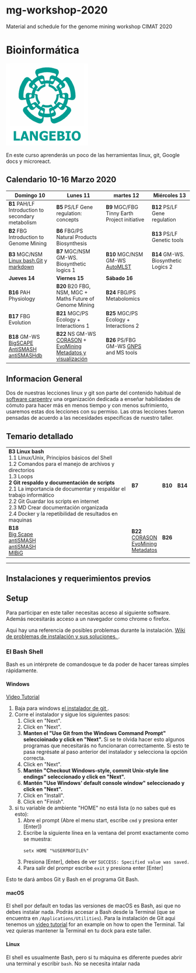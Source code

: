 # mg-workshop-2020
Material and schedule for the genome mining workshop CIMAT 2020  
# Bioinformática  
![langebio](imagenes/langebio.png)  

En este curso aprenderás un poco de las herramientas linux, git, Google docs y microreact.  



## Calendario 10-16 Marzo 2020 

|       Domingo 10              |        Lunes 11             |      martes 12              |      Miércoles 13           |
--------------------------------|-----------------------------|-----------------------------|-----------------------------|
__B1__	PAH/LF	Introduction to secondary metabolism | __B5__	PS/LF	Gene regulation: concepts | __B9__	MGC/FBG	Tinny Earth Project initiative     | __B12__	PS/LF	Gene regulation|   
__B2__	FBG	Introduction to Genome Mining  |    __B6__	FBG/PS	Natural Products Biosynthesis     |    | __B13__	PS/LF	Genetic tools|  
__B3__ MGC/NSM [Linux bash](https://swcarpentry.github.io/shell-novice-es/),[Git](paginas/git/sesion3.md) y [markdown](https://guides.github.com/pdfs/markdown-cheatsheet-online.pdf)  |__B7__	MGC/NSM	GM-WS. Biosynthetic logics 1|__B10__	MGC/NSM GM-WS [AutoMLST](https://automlst.ziemertlab.com/) |__B14__		GM-WS. Biosynthetic Logics 2|   
__Jueves 14__      | __Viernes 15__| __Sábado 16__       | 
__B16__	PAH	Physiology     |__B20__ B20	FBG, NSM, MGC + Maths	Future of Genome Mining| __B24__ FBG/PS	Metabolomics|  
__B17__  	FBG	Evolution     | __B21__	MGC/PS	Ecology + Interactions 1| __B25__ 	MGC/PS	Ecology + Interactions 2 |  
__B18__ GM-WS [BigSCAPE](https://bigscape-corason.secondarymetabolites.org/) [AntiSMASH](https://antismash.secondarymetabolites.org/#!/start) [antiSMASHdb](https://antismash-db.secondarymetabolites.org/#!/start) |  __B22__ NS GM-WS [CORASON](https://bigscape-corason.secondarymetabolites.org/) + [EvoMining](https://github.com/nselem/evomining) [Metadatos y visualización](paginas/genomica/genomica.md)| __B26__ PS/FBG GM-WS [GNPS](https://gnps.ucsd.edu/ProteoSAFe/static/gnps-splash.jsp) and MS tools   | 
  
## Informacion General  
 Dos de nuestras lecciones linux y git son parte del contenido habitual de [software carpentry](https://software-carpentry.org/) una organización dedicada a enseñar habilidades de cómuto para hacer más en menos tiempo y con menos sufrimiento, usaremos estas dos lecciones con su permiso. Las otras lecciones fueron pensadas de acuerdo a las necesidades específicas de nuestro taller.   

## Temario detallado  
<table> <tr><td> <b> B3 Linux bash </b> <br>
1.1 Linux/Unix, Principios básicos del Shell  <br>
1.2 Comandos para el manejo de archivos y directorios   <br>
1.3 Loops   <br> 
<b> 2 Git respaldo y documentación de scripts </b> <br>
2.1 La importancia de documentar y respaldar el trabajo informático <br>
2.2 Git Guardar los scripts en internet <br>
2.3 MD Crear documentación organizada <br>
2.4 Docker y la repetibilidad de resultados en maquinas <br> </td>
    <td> <b> B7  </b>  <br></td>
    <td> <b> B10 </b> <br></td>
    <td> <b> B14 </b> <br></td>
    </tr>    
  <tr>
    <td> <b>B18</b><br>
      <a href="https://bigscape-corason.secondarymetabolites.org/">Big Scape </a><br>
      <a href="https://antismash.secondarymetabolites.org/#!/start"> antiSMASH </a> <br>
      <a href="https://antismash.secondarymetabolites.org/#!/start"> antiSMASH </a> <br>
   <a href="https://mibig.secondarymetabolites.org/">MIBiG</a> <br>   </td>
    <td> <b>B22  </b><br>
      <a href="https://bigscape-corason.secondarymetabolites.org/"> CORASON </a><br>
      <a href="https://github.com/nselem/evomining"> EvoMining </a> <br>
      <a href="paginas/genomica.md"> Metadatos </a><br>
    </td>
    <td> <b>B26 </b> <br>
      <a href="https://gnps.ucsd.edu/ProteoSAFe/static/gnps-splash.jsp" GNPS </a> <br></td>
    <td> <b> </b> </td>
    </tr> </table>    
       
____________
## Instalaciones y requerimientos previos  
<h2 id="setup">Setup</h2>  

<p>
  Para participar en este taller necesitas acceso al siguiente software. Además necesitarás acceso a un navegador como chrome o firefox.   
  </p>
<p>
  Aqui hay una referencia de posibles problemas durante la instalación.  
  <a href = "{{site.swc_github}}/workshop-template/wiki/Configuration-Problems-and-Solutions">Wiki de problemas de instalación y sus soluciones. </a>.
</p>

<div id="shell">  
  <h3>El Bash Shell</h3>  
  <p>  
    Bash es un intérprete de comandosque te da poder de hacer tareas simples rápidamente.  
  </p>  

  <div class="row">  
    <div class="col-md-4">  
      <h4 id="shell-windows">Windows</h4>  
      <a href="https://www.youtube.com/watch?v=339AEqk9c-8">Video Tutorial</a>  
      <ol>  
        <li>Baja para windows <a href="https://git-for-windows.github.io/">el instalador de git </a>.</li>  
        <li>Corre el instalador y sigue los siguientes pasos:  
          <ol>  
            <li>Click en "Next".</li>  
            <li>Click en "Next".</li>    
            <li>  
              <strong>  
               Manten el "Use Git from the Windows Command Prompt" seleccioinado y  click en "Next".  
              </strong>  
                Si se te olvida hacer esto algunos programas que necesitarás no funcionaran correctamente.  
                Si esto te pasa regrésate al paso anterior del instalador y selecciona la opción correcta.  
            </li>  
            <li>Click en "Next".</li>
            <li>  
              <strong>  
                Mantén "Checkout Windows-style, commit Unix-style line endings" seleccionado y click en "Next".
              </strong>
            </li>
            <li>  
              <strong>  
                Mantén "Use Windows' default console window" seleccionado y click en "Next".  
              </strong>  
            </li>  
            <li>Click en "Install".</li>
            <li>Click en "Finish".</li>  
          </ol>  
        </li>  
        <li>  
          si tu variable de ambiente "HOME" no está lista (o no sabes qué es esto):
          <ol>
            <li>Abre el prompt (Abre el menu start, escribe <code>cmd</code> y presiona enter [Enter])</li>
            <li>
              Escribe la siguiente línea en la ventana del promt exactamente como se  muestra:  
              <p><code>setx HOME "%USERPROFILE%"</code></p>  
            </li>  
            <li>Presiona [Enter], debes de ver <code>SUCCESS: Specified value was saved.</code></li>
            <li>Para salir del prompr escribe <code>exit</code> y presiona enter [Enter]</li>
          </ol>
        </li>
      </ol>
      <p>Esto te dará ambos Git y Bash en el programa Git Bash.</p>
    </div>
    <div class="col-md-4">
      <h4 id="shell-macosx">macOS</h4>
      <p>
        El shell por default en todas las versiones de macOS es Bash, asi que no debes instalar nada.  Podrás accesar a Bash desde la Terminal
        (que se encuentra en        <code>/Applications/Utilities</code>).
        Para la instalación de Git aqui tenemos un <a href="https://www.youtube.com/watch?v=9LQhwETCdwY ">video tutorial</a>
        for an example on how to open the Terminal.
        Tal vez quieras mantener la Terminal en tu dock para este taller.  
      </p>
    </div>
    <div class="col-md-4">
      <h4 id="shell-linux">Linux</h4>
      <p>
        El shell es usualmente Bash, pero si tu máquina es diferente puedes abrir una terminal y escribir <code>bash</code>.  
        No se necesita intalar nada
      </p>
    </div>
  </div>
</div> 

